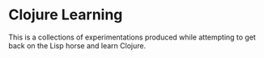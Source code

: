 Clojure Learning
================

This is a collections of experimentations produced while attempting to get back on the Lisp horse and learn Clojure.